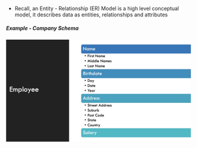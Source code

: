 - Recall, an Entity - Relationship (ER) Model is a high level conceptual model, it describes data as entities, relationships and attributes

##### Example - Company Schema

![](Images/Pasted%20image%2020230828174854.png)

